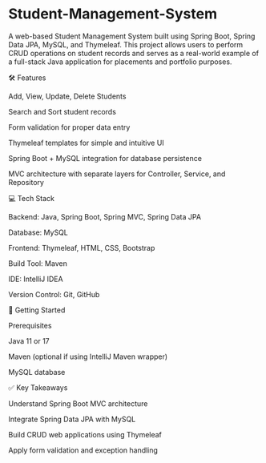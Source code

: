 # Student-Management-System
A web-based Student Management System built using Spring Boot, Spring Data JPA, MySQL, and Thymeleaf. This project allows users to perform CRUD operations on student records and serves as a real-world example of a full-stack Java application for placements and portfolio purposes.

🛠 Features

Add, View, Update, Delete Students

Search and Sort student records

Form validation for proper data entry

Thymeleaf templates for simple and intuitive UI

Spring Boot + MySQL integration for database persistence

MVC architecture with separate layers for Controller, Service, and Repository

💻 Tech Stack

Backend: Java, Spring Boot, Spring MVC, Spring Data JPA

Database: MySQL

Frontend: Thymeleaf, HTML, CSS, Bootstrap

Build Tool: Maven

IDE: IntelliJ IDEA

Version Control: Git, GitHub

🚀 Getting Started

Prerequisites

Java 11 or 17

Maven (optional if using IntelliJ Maven wrapper)

MySQL database

✅ Key Takeaways

Understand Spring Boot MVC architecture

Integrate Spring Data JPA with MySQL

Build CRUD web applications using Thymeleaf

Apply form validation and exception handling
